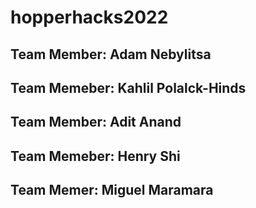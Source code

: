 # hopperhacks2022
## Team Member: Adam Nebylitsa
## Team Memeber: Kahlil Polalck-Hinds
## Team Member: Adit Anand
## Team Memeber: Henry Shi
## Team Memer: Miguel Maramara